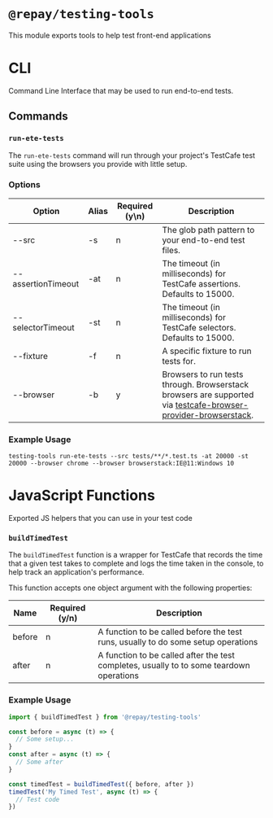 # `@repay/testing-tools`

This module exports tools to help test front-end applications

# CLI

Command Line Interface that may be used to run end-to-end tests.

## Commands

### `run-ete-tests`

The `run-ete-tests` command will run through your project's TestCafe test suite using the browsers you provide with little setup.

### Options

| Option                | Alias | Required (y\n) | Description                                                                 |
| --------------------- | ----- | -------------- | --------------------------------------------------------------------------- |
| --src                 | -s    | n              | The glob path pattern to your end-to-end test files.                        |
| --assertionTimeout    | -at   | n              | The timeout (in milliseconds) for TestCafe assertions. Defaults to 15000.   |
| --selectorTimeout     | -st   | n              | The timeout (in milliseconds) for TestCafe selectors. Defaults to 15000.    |
| --fixture             | -f    | n              | A specific fixture to run tests for.                                        |
| --browser             | -b    | y              | Browsers to run tests through. Browserstack browsers are supported via [testcafe-browser-provider-browserstack](https://github.com/DevExpress/testcafe-browser-provider-browserstack). |

### Example Usage

`testing-tools run-ete-tests --src tests/**/*.test.ts -at 20000 -st 20000 --browser chrome --browser browserstack:IE@11:Windows 10`

# JavaScript Functions

Exported JS helpers that you can use in your test code
### `buildTimedTest`

The `buildTimedTest` function is a wrapper for TestCafe that records the time that a given test takes to complete
and logs the time taken in the console, to help track an application's performance.

This function accepts one object argument with the following properties:

| Name   | Required (y/n) | Description                                                                              |
| ------ | -------------- | ---------------------------------------------------------------------------------------- |
| before | n              | A function to be called before the test runs, usually to do some setup operations        |
| after  | n              | A function to be called after the test completes, usually to to some teardown operations |

### Example Usage

```js
import { buildTimedTest } from '@repay/testing-tools'

const before = async (t) => {
  // Some setup...
}
const after = async (t) => {
  // Some after
}

const timedTest = buildTimedTest({ before, after })
timedTest('My Timed Test', async (t) => {
  // Test code
})
```
